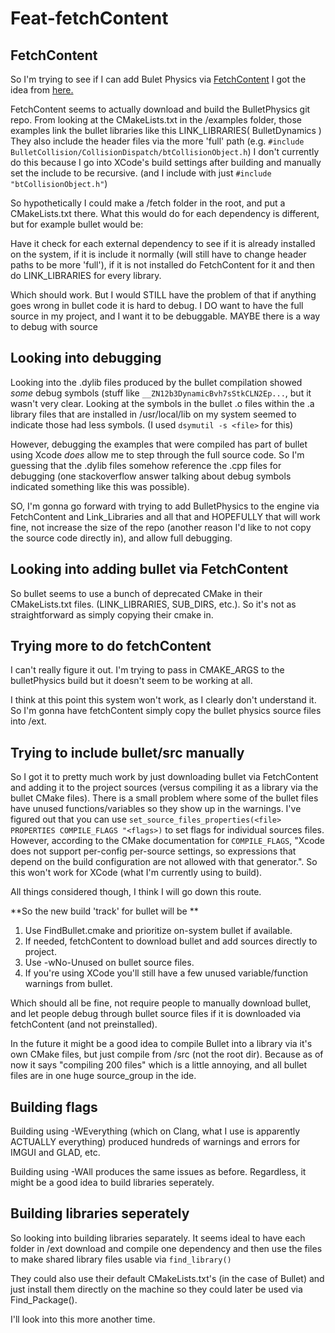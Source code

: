 # Feat-fetchContent

## FetchContent
So I'm trying to see if I can add Bulet Physics via [FetchContent](https://cmake.org/cmake/help/latest/module/FetchContent.html)
I got the idea from [here.](https://www.reddit.com/r/cpp/comments/9284h5/dependency_management_with_cmake_and_git/e33xxh2/)

FetchContent seems to actually download and build the BulletPhysics git repo.
From looking at the CMakeLists.txt in the /examples folder, those examples link the bullet libraries like this
	LINK_LIBRARIES(
		BulletDynamics
	)
They also include the header files via the more 'full' path 
(e.g. `#include BulletCollision/CollisionDispatch/btCollisionObject.h`)
I don't currently do this because I go into XCode's build settings after building and manually set the include to be recursive. (and I include with just `#include "btCollisionObject.h"`)

So hypothetically I could make a /fetch folder in the root, and put a CMakeLists.txt there.
What this would do for each dependency is different, but for example bullet would be:

Have it check for each external dependency to see if it is already installed on the system, if it is include it normally (will still have to change header paths to be more 'full'), if it is not installed do FetchContent for it and then do LINK_LIBRARIES for every library.

Which should work. But I would STILL have the problem of that if anything goes wrong in bullet code it is hard to debug. I DO want to have the full source in my project, and I want it to be debuggable.
MAYBE there is a way to debug with source

## Looking into debugging
Looking into the .dylib files produced by the bullet compilation showed _some_ debug symbols (stuff like `__ZN12b3DynamicBvh7sStkCLN2Ep...`, but it wasn't very clear. Looking at the symbols in the bullet .o files within the .a library files that are installed in /usr/local/lib on my system seemed to indicate those had less symbols. (I used `dsymutil -s <file>` for this)

However, debugging the examples that were compiled has part of bullet using Xcode _does_ allow me to step through the full source code. So I'm guessing that the .dylib files somehow reference the .cpp files for debugging (one stackoverflow answer talking about debug symbols indicated something like this was possible).

SO, I'm gonna go forward with trying to add BulletPhysics to the engine via FetchContent and Link_Libraries and all that and HOPEFULLY that will work fine, not increase the size of the repo (another reason I'd like to not copy the source code directly in), and allow full debugging.

## Looking into adding bullet via FetchContent
So bullet seems to use a bunch of deprecated CMake in their CMakeLists.txt files. (LINK_LIBRARIES, SUB_DIRS, etc.). So it's not as straightforward as simply copying their cmake in.

## Trying more to do fetchContent
I can't really figure it out. I'm trying to pass in CMAKE_ARGS to the bulletPhysics build but it doesn't seem to be working at all.

I think at this point this system won't work, as I clearly don't understand it. So I'm gonna have fetchContent simply copy the bullet physics source files into /ext.

## Trying to include bullet/src manually
So I got it to pretty much work by just downloading bullet via FetchContent and adding it to the project sources (versus compiling it as a library via the bullet CMake files).
There is a small problem where some of the bullet files have unused functions/variables so they show up in the warnings. I've figured out that you can use `set_source_files_properties(<file> PROPERTIES COMPILE_FLAGS "<flags>)` to set flags for individual sources files.
However, according to the CMake documentation for `COMPILE_FLAGS`, "Xcode does not support per-config per-source settings, so expressions that depend on the build configuration are not allowed with that generator.". So this won't work for XCode (what I'm currently using to build).

All things considered though, I think I will go down this route.

**So the new build 'track' for bullet will be **
  1. Use FindBullet.cmake and prioritize on-system bullet if available. 
  2. If needed, fetchContent to download bullet and add sources directly to project. 
  3. Use -wNo-Unused on bullet source files. 
  4. If you're using XCode you'll still have a few unused variable/function warnings from bullet.

Which should all be fine, not require people to manually download bullet, and let people debug through bullet source files if it is downloaded via fetchContent (and not preinstalled).

In the future it might be a good idea to compile Bullet into a library via it's own CMake files, but just compile from /src (not the root dir). Because as of now it says "compiling 200 files" which is a little annoying, and all bullet files are in one huge source_group in the ide.

## Building flags
Building using -WEverything (which on Clang, what I use is apparently ACTUALLY everything) produced hundreds of warnings and errors for IMGUI and GLAD, etc.

Building using -WAll produces the same issues as before. Regardless, it might be a good idea to build libraries seperately.

## Building libraries seperately
So looking into building libraries separately. It seems ideal to have each folder in /ext download and compile one dependency and then use the files to make shared library files usable via `find_library()`

They could also use their default CMakeLists.txt's (in the case of Bullet) and just install them directly on the machine so they could later be used via Find_Package().

I'll look into this more another time.

